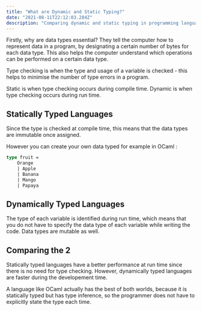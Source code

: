 ```yaml
---
title: "What are Dynamic and Static Typing?"
date: "2021-08-11T22:12:03.284Z"
description: "Comparing dynamic and static typing in programming languages"
---
```

Firstly, why are data types essential? They tell the computer how to represent data in a program, by designating a certain number of bytes for each data type. This also helps the computer understand which operations can be performed on a certain data type.

Type checking is when the type and usage of a variable is checked - this helps to minimise the number of type errors in a program.

Static is when type checking occurs during compile time. Dynamic is when type checking occurs during run time.

## Statically Typed Languages
Since the type is checked at compile time, this means that the data types are immutable once assigned.


However you can create your own data typed for example in OCaml :
```ocaml
type fruit = 
    Orange 
    | Apple
    | Banana
    | Mango
    | Papaya
```


## Dynamically Typed Languages
The type of each variable is identified during run time, which means that you do not have to specify the data type of each variable while writing the code. 
Data types are mutable as well.
<!-- ```py
let x = "hello"
``` -->


## Comparing the 2
Statically typed languages have a better performance at run time since there is no need for type checking. However, dynamically typed languages are faster during the developement time.

A language like OCaml actually has the best of both worlds, because it is statically typed but has type inference, so the programmer does not have to explicitly state the type each time.